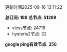 更新时间2025-09-16 13:11:22

**总订阅: 188**
**总节点: 51269**
- vless节点: 24718
- hysteria2节点: 22

**google ping有效节点: 356**
